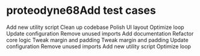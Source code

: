 # proteodyne68Add test cases
Add new utility script
Clean up codebase
Polish UI layout
Optimize loop
Update configuration
Remove unused imports
Add documentation
Refactor core logic
Tweak margin and padding
Tweak margin and padding
Update configuration
Remove unused imports
Add new utility script
Optimize loop
